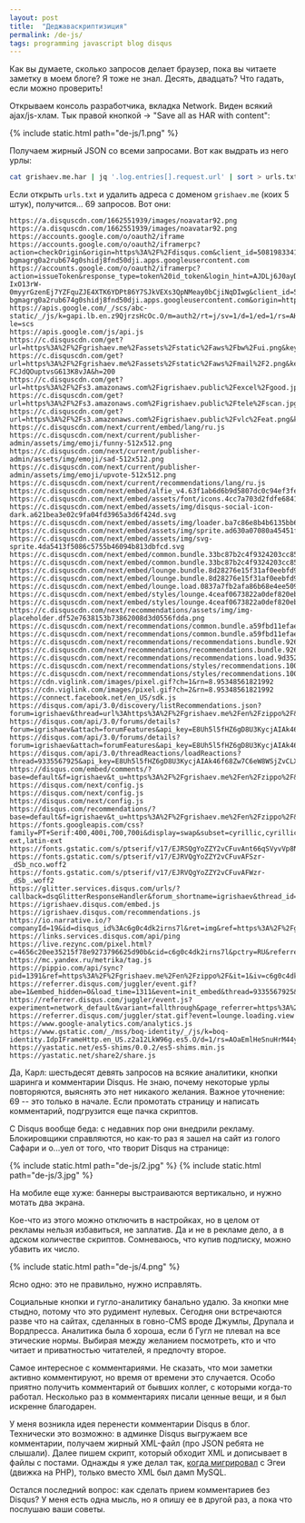 ```yaml
---
layout: post
title:  "Деджаваскриптизиция"
permalink: /de-js/
tags: programming javascript blog disqus
---
```


Как вы думаете, сколько запросов делает браузер, пока вы читаете заметку в моем блоге? Я тоже не знал. Десять, двадцать? Что гадать, если можно проверить!

Открываем консоль разработчика, вкладка Network. Виден всякий ajax/js-хлам. Тык правой кнопкой &rarr; "Save all as HAR with content":

{% include static.html path="de-js/1.png" %}

Получаем жирный JSON со всеми запросами. Вот как выдрать из него урлы:

~~~bash
cat grishaev.me.har | jq '.log.entries[].request.url' | sort > urls.txt
~~~

Если открыть `urls.txt` и удалить адреса с доменом `grishaev.me` (коих 5 штук), получится... 69 запросов. Вот они:

~~~
https://a.disquscdn.com/1662551939/images/noavatar92.png
https://a.disquscdn.com/1662551939/images/noavatar92.png
https://accounts.google.com/o/oauth2/iframe
https://accounts.google.com/o/oauth2/iframerpc?action=checkOrigin&origin=https%3A%2F%2Fdisqus.com&client_id=508198334196-bgmagrg0a2rub674g0shidj8fnd50dji.apps.googleusercontent.com
https://accounts.google.com/o/oauth2/iframerpc?action=issueToken&response_type=token%20id_token&login_hint=AJDLj6J0ayD55kiHpX6FEyK8AjchAx-IxO13rW-0myyrGzenEj7YZFquZJE4XTK6YDPt86Y7SJkVEXs3QpNMeay0bCjiNqDIwg&client_id=508198334196-bgmagrg0a2rub674g0shidj8fnd50dji.apps.googleusercontent.com&origin=https%3A%2F%2Fdisqus.com&scope=profile%20email&ss_domain=https%3A%2F%2Fdisqus.com&include_granted_scopes=true
https://apis.google.com/_/scs/abc-static/_/js/k=gapi.lb.en.z9QjrzsHcOc.O/m=auth2/rt=j/sv=1/d=1/ed=1/rs=AHpOoo8359JQqZQ0dzCVJ5Ui3CZcERHEWA/cb=gapi.loaded_0?le=scs
https://apis.google.com/js/api.js
https://c.disquscdn.com/get?url=https%3A%2F%2Fgrishaev.me%2Fassets%2Fstatic%2Faws%2Fbw%2Fui.png&key=5su7aFyKRIY_tqfWlxdSzw&h=200
https://c.disquscdn.com/get?url=https%3A%2F%2Fgrishaev.me%2Fassets%2Fstatic%2Faws%2Fmail%2F2.png&key=P-FCJdQOuptvsG613K8vJA&h=200
https://c.disquscdn.com/get?url=https%3A%2F%2Fs3.amazonaws.com%2Figrishaev.public%2Fexcel%2Fgood.jpg&key=8OltNCXozdgFxMHmgBTDtQ&h=200
https://c.disquscdn.com/get?url=https%3A%2F%2Fs3.amazonaws.com%2Figrishaev.public%2Ftele%2Fscan.jpg&key=3S4NMvR9Sa2dqAik9FSSBw&h=200
https://c.disquscdn.com/get?url=https%3A%2F%2Fs3.amazonaws.com%2Figrishaev.public%2Fvlc%2Feat.png&key=_fOEu4w6cw03wCawGGrA_Q&h=200
https://c.disquscdn.com/next/current/embed/lang/ru.js
https://c.disquscdn.com/next/current/publisher-admin/assets/img/emoji/funny-512x512.png
https://c.disquscdn.com/next/current/publisher-admin/assets/img/emoji/sad-512x512.png
https://c.disquscdn.com/next/current/publisher-admin/assets/img/emoji/upvote-512x512.png
https://c.disquscdn.com/next/current/recommendations/lang/ru.js
https://c.disquscdn.com/next/embed/alfie_v4.63f1ab6d6b9d5807dc0c94ef3fe0b851.js
https://c.disquscdn.com/next/embed/assets/font/icons.4cc7a703d2fdfe684151ff8ac24d45f1.woff2
https://c.disquscdn.com/next/embed/assets/img/disqus-social-icon-dark.a621bea3e02c9fa04fd3965a3d6f424d.svg
https://c.disquscdn.com/next/embed/assets/img/loader.ba7c86e8b4b6135bb668d05223f8f127.gif
https://c.disquscdn.com/next/embed/assets/img/sprite.ad630a07080a45451f139a7487853ff8.png
https://c.disquscdn.com/next/embed/assets/img/svg-sprite.4da5413f5086c5755b46094b813dbfcd.svg
https://c.disquscdn.com/next/embed/common.bundle.33bc87b2c4f9324203cc85b7dd1d0492.js
https://c.disquscdn.com/next/embed/common.bundle.33bc87b2c4f9324203cc85b7dd1d0492.js
https://c.disquscdn.com/next/embed/lounge.bundle.8d28276e15f31af0eebfd934278922d1.js
https://c.disquscdn.com/next/embed/lounge.bundle.8d28276e15f31af0eebfd934278922d1.js
https://c.disquscdn.com/next/embed/lounge.load.0837a7fb2afa86b68e4ee5098ec9905b.js
https://c.disquscdn.com/next/embed/styles/lounge.4ceaf0673822a0def820ebdc38d84415.css
https://c.disquscdn.com/next/embed/styles/lounge.4ceaf0673822a0def820ebdc38d84415.css
https://c.disquscdn.com/next/recommendations/assets/img/img-placeholder.df52e7638153b73862008d3d0556fdda.png
https://c.disquscdn.com/next/recommendations/common.bundle.a59fbd11efae764ccd959d61e4925fee.js
https://c.disquscdn.com/next/recommendations/common.bundle.a59fbd11efae764ccd959d61e4925fee.js
https://c.disquscdn.com/next/recommendations/recommendations.bundle.926bc472e4859a48daa346b4ba2ab4f4.js
https://c.disquscdn.com/next/recommendations/recommendations.bundle.926bc472e4859a48daa346b4ba2ab4f4.js
https://c.disquscdn.com/next/recommendations/recommendations.load.9d352c9674ae8172f8669d3aa3a905e9.js
https://c.disquscdn.com/next/recommendations/styles/recommendations.10022a97346f1c6e3798931bbd8e4bb5.css
https://c.disquscdn.com/next/recommendations/styles/recommendations.10022a97346f1c6e3798931bbd8e4bb5.css
https://cdn.viglink.com/images/pixel.gif?ch=1&rn=8.95348561821992
https://cdn.viglink.com/images/pixel.gif?ch=2&rn=8.95348561821992
https://connect.facebook.net/en_US/sdk.js
https://disqus.com/api/3.0/discovery/listRecommendations.json?forum=igrishaev&thread=url%3Ahttps%3A%2F%2Fgrishaev.me%2Fen%2Fzippo%2F&limit=8&api_key=E8Uh5l5fHZ6gD8U3KycjAIAk46f68Zw7C6eW8WSjZvCLXebZ7p0r1yrYDrLilk2F
https://disqus.com/api/3.0/forums/details?forum=igrishaev&attach=forumFeatures&api_key=E8Uh5l5fHZ6gD8U3KycjAIAk46f68Zw7C6eW8WSjZvCLXebZ7p0r1yrYDrLilk2F
https://disqus.com/api/3.0/forums/details?forum=igrishaev&attach=forumFeatures&api_key=E8Uh5l5fHZ6gD8U3KycjAIAk46f68Zw7C6eW8WSjZvCLXebZ7p0r1yrYDrLilk2F
https://disqus.com/api/3.0/threadReactions/loadReactions?thread=9335567925&api_key=E8Uh5l5fHZ6gD8U3KycjAIAk46f68Zw7C6eW8WSjZvCLXebZ7p0r1yrYDrLilk2F
https://disqus.com/embed/comments/?base=default&f=igrishaev&t_u=https%3A%2F%2Fgrishaev.me%2Fen%2Fzippo%2F&t_d=Zippo%3A%20additions%20to%20the%20standard%20clojure.zip%20package.&t_t=Zippo%3A%20additions%20to%20the%20standard%20clojure.zip%20package.&s_o=default
https://disqus.com/next/config.js
https://disqus.com/next/config.js
https://disqus.com/next/config.js
https://disqus.com/recommendations/?base=default&f=igrishaev&t_u=https%3A%2F%2Fgrishaev.me%2Fen%2Fzippo%2F&t_d=Zippo%3A%20additions%20to%20the%20standard%20clojure.zip%20package.&t_t=Zippo%3A%20additions%20to%20the%20standard%20clojure.zip%20package.
https://fonts.googleapis.com/css?family=PT+Serif:400,400i,700,700i&display=swap&subset=cyrillic,cyrillic-ext,latin-ext
https://fonts.gstatic.com/s/ptserif/v17/EJRSQgYoZZY2vCFuvAnt66qSVyvVp8NA.woff2
https://fonts.gstatic.com/s/ptserif/v17/EJRVQgYoZZY2vCFuvAFSzr-_dSb_nco.woff2
https://fonts.gstatic.com/s/ptserif/v17/EJRVQgYoZZY2vCFuvAFWzr-_dSb_.woff2
https://glitter.services.disqus.com/urls/?callback=dsqGlitterResponseHandler&forum_shortname=igrishaev&thread_id=9335567925&referer=https%3A%2F%2Fgrishaev.me%2F
https://igrishaev.disqus.com/embed.js
https://igrishaev.disqus.com/recommendations.js
https://io.narrative.io/?companyId=19&id=disqus_id%3Ac6g0c4dk2irns7l&ret=img&ref=https%3A%2F%2Fgrishaev.me%2Fen%2Fzippo%2F
https://links.services.disqus.com/api/ping
https://live.rezync.com/pixel.html?c=4656c20ee35215f78e9273796625d90b&cid=c6g0c4dk2irns7l&pctry=RU&referrer=https%3A%2F%2Fgrishaev.me%2Fen%2Fzippo%2F
https://mc.yandex.ru/metrika/tag.js
https://pippio.com/api/sync?pid=1391&ref=https%3A%2F%2Fgrishaev.me%2Fen%2Fzippo%2F&it=1&iv=c6g0c4dk2irns7l
https://referrer.disqus.com/juggler/event.gif?abe=1&embed_hidden=0&load_time=1311&event=init_embed&thread=9335567925&forum=igrishaev&forum_id=3964395&imp=2l7278t3kf6iha&prev_imp&thread_slug=zippo_additions_to_the_standard_clojurezip_package&user_type=anon&referrer=https%3A%2F%2Fgrishaev.me%2F&theme=next&dnt=0&tracking_enabled=1&experiment=network_default&variant=fallthrough&service=dynamic&promoted_enabled=true&max_enabled=true
https://referrer.disqus.com/juggler/event.js?experiment=network_default&variant=fallthrough&page_referrer=https%3A%2F%2Fgrishaev.me%2F&product=embed&thread=9335567925&thread_id=9335567925&forum=igrishaev&forum_id=3964395&zone=thread&page_url=https%3A%2F%2Fgrishaev.me%2Fen%2Fzippo%2F&service=dynamic&verb=view&object_type=product&object_id=embed&extra_data=%7B%22color_scheme%22%3A%22light%22%2C%22anchor_color%22%3A%22rgb(42%2C122%2C226)%22%2C%22typeface%22%3A%22serif%22%2C%22width%22%3A740%7D&event=activity&imp=2l7278t3kf6iha&prev_imp=&section=default&area=n%2Fa
https://referrer.disqus.com/juggler/stat.gif?event=lounge.loading.view
https://www.google-analytics.com/analytics.js
https://www.gstatic.com/_/mss/boq-identity/_/js/k=boq-identity.IdpIFrameHttp.en_US.z2a12LkW96g.es5.O/d=1/rs=AOaEmlHeSnuHrM44y1tAD9SSj44ODEuRFQ/m=base
https://yastatic.net/es5-shims/0.0.2/es5-shims.min.js
https://yastatic.net/share2/share.js
~~~

Да, Карл: шестьдесят девять запросов на всякие аналитики, кнопки шаринга и комментарии Disqus. Не знаю, почему некоторые урлы повторяются, выяснять это нет никакого желания. Важное уточнение: 69 -- это только в начале. Если промотать страницу и написать комментарий, подгрузится еще пачка скриптов.

С Disqus вообще беда: с недавних пор они внедрили рекламу. Блокировщики справляются, но как-то раз я зашел на сайт из голого Сафари и о...уел от того, что творит Disqus на странице:

{% include static.html path="de-js/2.jpg" %}
{% include static.html path="de-js/3.jpg" %}

На мобиле еще хуже: баннеры выстраиваются вертикально, и нужно мотать два экрана.

Кое-что из этого можно отключить в настройках, но в целом от рекламы нельзя избавиться, не заплатив. Да и не в рекламе дело, а в адском количестве скриптов. Сомневаюсь, что купив подписку, можно убавить их число.

{% include static.html path="de-js/4.png" %}

Ясно одно: это не правильно, нужно исправлять.

Социальные кнопки и гугло-аналитику банально удалю. За кнопки мне стыдно, потому что это рудимент нулевых. Сегодня они встречаются разве что на сайтах, сделанных в говно-CMS вроде Джумлы, Друпала и Вордпресса. Аналитика была б хороша, если б Гугл не плевал на все этические нормы. Выбирая между желанием посмотреть, кто и что читает и приватностью читателей, я предпочту второе.

Самое интересное с комментариями. Не сказать, что мои заметки активно комментируют, но время от времени это случается. Особо приятно получить комментарий от бывших коллег, с которыми когда-то работал. Несколько раз в комментариях писали ценные вещи, и я был искренне благодарен.

[migrate]: /new-blog/

У меня возникла идея перенести комментарии Disqus в блог. Технически это возможно: в админке Disqus выгружаем все комментарии, получаем жирный XML-файл (про JSON ребята не слышали). Далее пишем скрипт, который обходит XML и дописывает в файлы с постами. Однажды я уже делал так, [когда мигрировал][migrate] с Эгеи (движка на PHP), только вместо XML был дамп MySQL.

Остался последний вопрос: как сделать прием комментариев без Disqus? У меня есть одна мысль, но я опишу ее в другой раз, а пока что послушаю ваши советы.
